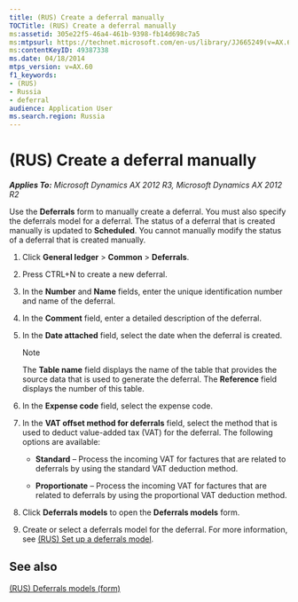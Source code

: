 ```yaml
---
title: (RUS) Create a deferral manually
TOCTitle: (RUS) Create a deferral manually
ms:assetid: 305e22f5-46a4-461b-9398-fb14d698c7a5
ms:mtpsurl: https://technet.microsoft.com/en-us/library/JJ665249(v=AX.60)
ms:contentKeyID: 49387338
ms.date: 04/18/2014
mtps_version: v=AX.60
f1_keywords:
- (RUS)
- Russia
- deferral
audience: Application User
ms.search.region: Russia
---
```


# (RUS) Create a deferral manually 


_**Applies To:** Microsoft Dynamics AX 2012 R3, Microsoft Dynamics AX 2012 R2_

Use the **Deferrals** form to manually create a deferral. You must also specify the deferrals model for a deferral. The status of a deferral that is created manually is updated to **Scheduled**. You cannot manually modify the status of a deferral that is created manually.

1.  Click **General ledger** \> **Common** \> **Deferrals**.

2.  Press CTRL+N to create a new deferral.

3.  In the **Number** and **Name** fields, enter the unique identification number and name of the deferral.

4.  In the **Comment** field, enter a detailed description of the deferral.

5.  In the **Date attached** field, select the date when the deferral is created.
    

    > [!NOTE]
    > <P>The <STRONG>Table name</STRONG> field displays the name of the table that provides the source data that is used to generate the deferral. The <STRONG>Reference</STRONG> field displays the number of this table.</P>



6.  In the **Expense code** field, select the expense code.

7.  In the **VAT offset method for deferrals** field, select the method that is used to deduct value-added tax (VAT) for the deferral. The following options are available:
    
      - **Standard** – Process the incoming VAT for factures that are related to deferrals by using the standard VAT deduction method.
    
      - **Proportionate** – Process the incoming VAT for factures that are related to deferrals by using the proportional VAT deduction method.

8.  Click **Deferrals models** to open the **Deferrals models** form.

9.  Create or select a deferrals model for the deferral. For more information, see [(RUS) Set up a deferrals model](rus-set-up-a-deferrals-model.md).

## See also

[(RUS) Deferrals models (form)](https://technet.microsoft.com/en-us/library/jj678655\(v=ax.60\))

  


